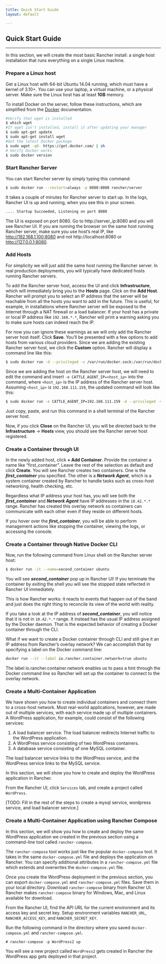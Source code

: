 ```yaml
---
title: Quick Start Guide
layout: default

---
```


## Quick Start Guide
---

In this section, we will create the most basic Rancher install: a single host installation that runs everything on a single Linux machine.

### Prepare a Linux host

Get a Linux host with 64-bit Ubuntu 14.04 running, which must have a kernel of 3.10+. You can use your laptop, a virtual machine, or a physical server. Make sure the Linux host has at least **1GB** memory.

To install Docker on the server, follow these instructions, which are simplified from the [Docker](https://docs.docker.com/installation/ubuntulinux/) documentation. 

```bash
#Verify that wget is installed
$ which wget
#If wget isn't installed, install it after updating your manager
$ sudo apt-get update
$ sudo apt-get install wget
#Get the latest Docker package
$ sudo wget -qO- https://get.docker.com/ | sh
# Verify Docker works
$ sudo docker version
```

### Start Rancher Server

You can start Rancher server by simply typing this command:

```bash
$ sudo docker run --restart=always -p 8080:8080 rancher/server
```

It takes a couple of minutes for Rancher server to start up. In the logs, Rancher UI is up and running, when you see this in your screen. 

```bash
.... Startup Succeeded, Listening on port 8080	
```

The UI is exposed on port 8080. Go to http://server_ip:8080 and you will see Rancher UI. If you are running the browser on the same host running Rancher server, make sure you use host’s real IP, like http://192.168.1.100:8080 and not http://localhost:8080 or http://127.0.0.1:8080.

### Add Hosts

For simplicity we will just add the same host running the Rancher server. In real production deployments, you will typically have dedicated hosts running Rancher servers. 

To add the Rancher server host, access the UI and click **Infrastructure**, which will immediately bring you to the **Hosts** page. Click on the **Add Host**. Rancher will prompt you to select an IP address that the server will be reachable from all the hosts you want to add in the future. This is useful, for example, in installations where Rancher server will be exposed to the Internet through a NAT firewall or a load balancer. If your host has a private or local IP address like `192.168.*.*`, Rancher will print a warning asking you to make sure hosts can indeed reach the IP.

For now you can ignore these warnings as we will only add the Rancher server host itself. Click **Save**. You’ll be presented with a few options to add hosts from various cloud providers. Since we are adding the existing Rancher server host, we click the **Custom** option. Rancher will display a command line like this:

```bash
$ sudo docker run -d --privileged -v /var/run/docker.sock:/var/run/docker.sock rancher/agent:v0.7.9 http://172.17.0.3:8080/v1/scripts/DB121CFBA836F9493653:1434085200000:2ZOwUMd6fIzz44efikGhBP1veo
```

Since we are adding the host on the Rancher server host, we will need to edit the command and insert `-e CATTLE_AGENT_IP=<host_ip>` into the command, where `<host_ip>` is the IP address of the Rancher server host. 
Assuming `<host_ip>` is `192.168.111.159`, the updated command will look like this:

```bash
$ sudo docker run -e CATTLE_AGENT_IP=192.168.111.159 -d --privileged -v /var/run/docker.sock:/var/run/docker.sock rancher/agent:v0.7.9 http://172.17.0.3:8080/v1/scripts/DB121CFBA836F9493653:1434085200000:2ZOwUMd6fIzz44efikGhBP1veo
```

Just copy, paste, and run this command in a shell terminal of the Rancher server host.

Now, if you click **Close** on the Rancher UI, you will be directed back to the **Infrastructure** -> **Hosts** view, you should see the Rancher server host registered.

### Create a Container through UI

In the newly added host, click **+ Add Container**. Provide the container a name like “first_container”. Leave the rest of the selection as default and click **Create**. You will see Rancher creates two containers. One is the **_first_container_** you specified. The other is a **_Network Agent_**, which is a system container created by Rancher to handle tasks such as cross-host networking, health checking, etc.

Regardless what IP address your host has, you will see both the **_first_container_** and **_Network Agent_** have IP addresses in the `10.42.*.*` range. Rancher has created this overlay network so containers can communicate with each other even if they reside on different hosts.

If you hover over the **_first_container_**, you will be able to perform management actions like stopping the container, viewing the logs, or accessing the console.

### Create a Container through Native Docker CLI

Now, run the following command from Linux shell on the Rancher server host:

```bash
$ docker run -it --name=second_container ubuntu
```

You will see **_second_container_** pop up in Rancher UI! If you terminate the container by exiting the shell you will see the stopped state reflected in Rancher UI immediately.

This is how Rancher works: it reacts to events that happen out of the band and just does the right thing to reconcile its view of the world with reality.

If you take a look at the IP address of **_second_container_**, you will notice that it is not in `10.42.*.*` range. It instead has the usual IP address assigned by the Docker daemon. That is the expected behavior of creating a Docker container through the CLI.

What if we want to create a Docker container through CLI and still give it an IP address from Rancher’s overlay network? We can accomplish that by specifying a label on the Docker command line:

```bash
docker run --it --label io.rancher.container.network=true ubuntu
```

The label io.rancher.container.network enables us to pass a hint through the Docker command line so Rancher will set up the container to connect to the overlay network.

<!--Given Rancher’s ability to import existing containers automatically, you might wonder why you do not see the Rancher server container itself in the Rancher UI. To avoid confusion, Rancher does not automatically import server or agent containers created by Rancher.-->

### Create a Multi-Container Application

We have shown you how to create individual containers and connect them to a cross-host network. Most real-world applications, however, are made out of multiple services, with each service made up of multiple containers. A WordPress
application, for example, could consist of the following services:

1. A load balancer service. The load balancer redirects Internet traffic to the WordPress application.
2. A WordPress service consisting of two WordPress containers.
3. A database service consisting of one MySQL container.

The load balancer service links to the WordPress service, and the WordPress service links to the MySQL service.

In this section, we will show you how to create and deploy the WordPress application in Rancher.

From the Rancher UI, click `Services` tab, and create a project called `WordPress`.

[TODO: Fill in the rest of the steps to create a mysql service, wordpress service, and load balancer service.]

### Create a Multi-Container Application using Rancher Compose

In this section, we will show you how to create and deploy the same WordPress application we created in the previous section using a command-line tool called `rancher-compose`.

The `rancher-compose` tool works just like the popular `docker-compose` tool. It takes in the same `docker-compose.yml` file and deploys the application on Rancher. You can specify additional attributes in a `rancher-compose.yml` file which extends and overwrites the `docker-compose.yml` file.

Once you create the WordPress deployment in the previous section, you can export `docker-compose.yml` and `rancher-compose.yml` files. Save them in your local directory. Download `rancher-compose` binary from Rancher UI. Rancher makes `rancher-compose` binary for Windows, Mac, and Linux available for download.

From the Rancher UI, find the API URL for the current environment and its access key and secret key. Setup environment variables `RANCHER_URL`, `RANCHER_ACCESS_KEY`, and `RANCHER_SECRET_KEY`.

Run the following command in the directory where you saved `docker-compose.yml` and `rancher-compose.yml`.

```
# rancher-compose -p WordPress2 up
```
You will see a new project called `WordPress2` gets created in Rancher the WordPress app gets deployed in that project.

